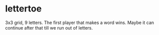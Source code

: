 # lettertoe

3x3 grid, 9 letters. The first player that makes a word wins. Maybe it can continue after that till we run out of letters.